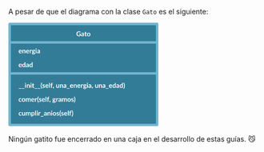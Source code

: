 A pesar de que el diagrama con la clase `Gato` es el siguiente:

<img src="https://raw.githubusercontent.com/MumukiProject/mumuki-guia-python3-clases-python-v-2021/master/assets/clases_2_1647535662113.12.svg" alt="clases_2_1647535662113.12.svg" width="300px" height="auto">

Ningún gatito fue encerrado en una caja en el desarrollo de estas guías. :smirk_cat: